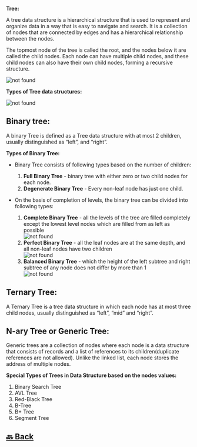 **Tree:**

A tree data structure is a hierarchical structure that is used to represent and organize data in a way that is easy to navigate and search. It is a collection of nodes that are connected by edges and has a hierarchical relationship between the nodes.

The topmost node of the tree is called the root, and the nodes below it are called the child nodes. Each node can have multiple child nodes, and these child nodes can also have their own child nodes, forming a recursive structure.

<img src="https://media.geeksforgeeks.org/wp-content/uploads/20221124153129/Treedatastructure.png" alt="not found">

**Types of Tree data structures:**

<img src="https://media.geeksforgeeks.org/wp-content/uploads/20230111154258/typoes1-768.png" alt="not found">

<h2>Binary tree:</h2>

A binary Tree is defined as a Tree data structure with at most 2 children, usually distinguished as “left”, and “right”.

**Types of Binary Tree:**

- Binary Tree consists of following types based on the  number of children: </br>
    1. **Full Binary Tree** - binary tree with either zero or two child nodes for each node. </br>
    2. **Degenerate Binary Tree** - Every non-leaf node has just one child. </br>

- On the basis of completion of levels, the binary tree can be divided into following types: </br>
    1. **Complete Binary Tree** - all the levels of the tree are filled completely except the lowest level nodes which are filled from as left as possible </br>
        <img src="https://media.geeksforgeeks.org/wp-content/uploads/20220414154428/complete-200x132.jpg" alt="not found">
    2. **Perfect Binary Tree** - all the leaf nodes are at the same depth, and all non-leaf nodes have two children </br>
        <img src="https://media.geeksforgeeks.org/wp-content/uploads/20220630154756/img2.jpg" alt="not found">
    3. **Balanced Binary Tree** - which the height of the left subtree and right subtree of any node does not differ by more than 1 </br>
        <img src="https://media.geeksforgeeks.org/wp-content/uploads/tree.jpg" alt="not found">

<h2>Ternary Tree:</h2>

A Ternary Tree is a tree data structure in which each node has at most three child nodes, usually distinguished as “left”, “mid” and “right”.

<h2>N-ary Tree or Generic Tree:</h2>

Generic trees are a collection of nodes where each node is a data structure that consists of records and a list of references to its children(duplicate references are not allowed). Unlike the linked list, each node stores the address of multiple nodes.

**Special Types of Trees in Data Structure based on the nodes values:**

1. Binary Search Tree </br>
2. AVL Tree </br>
3. Red-Black Tree </br>
4. B-Tree </br>
5. B+ Tree </br>
6. Segment Tree </br>






<h2><a href="https://github.com/sanjay9616/data-structure-and-alogrithms/blob/master/README.md"> 🔙 Back</a></h2>